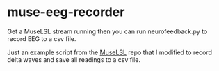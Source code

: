 # muse-eeg-recorder
Get a MuseLSL stream running then you can run neurofeedback.py to record EEG to a csv file. 

Just an example script from the [MuseLSL](https://github.com/alexandrebarachant/muse-lsl) repo that I modified to record delta waves and save all readings to a csv file. 
